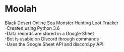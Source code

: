 # Moolah
Black Desert Online Sea Monster Hunting Loot Tracker</br>
-Created using Python 3.6</br>
-Data records are stored in a Google Sheet</br>
-Bot is usable on Discord through commands</br>
-Uses the Google Sheet API and discord.py API</br>
